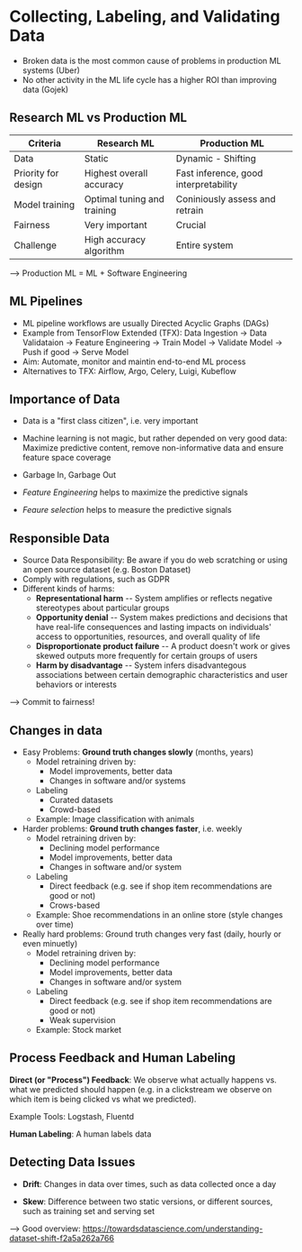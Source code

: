 # Collecting, Labeling, and Validating Data

* Broken data is the most common cause of problems in production ML systems (Uber)
* No other activity in the ML life cycle has a higher ROI than improving data (Gojek)

## Research ML vs Production ML

| Criteria            | Research ML                 | Production ML                         |
| ------------------- | --------------------------- | ------------------------------------- |
| Data                | Static                      | Dynamic - Shifting                    |
| Priority for design | Highest overall accuracy    | Fast inference, good interpretability |
| Model training      | Optimal tuning and training | Coniniously assess and retrain        |
| Fairness            | Very important              | Crucial                               |
| Challenge           | High accuracy algorithm     | Entire system                         |

--> Production ML = ML + Software Engineering

## ML Pipelines
* ML pipeline workflows are usually Directed Acyclic Graphs (DAGs) 
* Example from TensorFlow Extended (TFX): Data Ingestion -> Data Validataion -> Feature Engineering -> Train Model -> Validate Model -> Push if good -> Serve Model
* Aim: Automate, monitor and maintin end-to-end ML process
* Alternatives to TFX: Airflow, Argo, Celery, Luigi, Kubeflow

## Importance of Data
* Data is a "first class citizen", i.e. very important
* Machine learning is not magic, but rather depended on very good data: Maximize predictive content, remove non-informative data and ensure feature space coverage
* Garbage In, Garbage Out

* *Feature Engineering* helps to maximize the predictive signals
* *Feaure selection* helps to measure the predictive signals

## Responsible Data
* Source Data Responsibility: Be aware if you do web scratching or using an open source dataset (e.g. Boston Dataset)
* Comply with regulations, such as GDPR
* Different kinds of harms:
  * **Representational harm** -- System amplifies or reflects negative stereotypes about particular groups
  * **Opportunity denial** -- System makes predictions and decisions that have real-life consequences and lasting impacts on individuals' access to opportunities, resources, and overall quality of life
  * **Disproportionate product failure** -- A product doesn't work or gives skewed outputs more frequently for certain groups of users
  * **Harm by disadvantage** -- System infers disadvantegous associations between certain demographic characteristics and user behaviors or interests

--> Commit to fairness!

## Changes in data

* Easy Problems: **Ground truth changes slowly** (months, years)
  * Model retraining driven by:
    * Model improvements, better data
    * Changes in software and/or systems
  * Labeling
    * Curated datasets
    * Crowd-based
  * Example: Image classification with animals
* Harder problems: **Ground truth changes faster**, i.e. weekly
  * Model retraining driven by:
    * Declining model performance
    * Model improvements, better data
    * Changes in software and/or system
  * Labeling
    * Direct feedback (e.g. see if shop item recommendations are good or not)
    * Crows-based
  * Example:  Shoe recommendations in an online store (style changes over time)
* Really hard problems: Ground truth changes very fast (daily, hourly or even minuetly)
  * Model retraining driven by:
    * Declining model performance
    * Model improvements, better data
    * Changes in software and/or system
  * Labeling
    * Direct feedback (e.g. see if shop item recommendations are good or not)
    * Weak supervision
  * Example:  Stock market

## Process Feedback and Human Labeling
**Direct (or "Process") Feedback**: We observe what actually happens vs. what we predicted should happen (e.g. in a clickstream we observe on which item is being clicked vs what we predicted).

Example Tools: Logstash, Fluentd

**Human Labeling**: A human labels data

## Detecting Data Issues

* **Drift**: Changes in data over times, such as data collected once a day

* **Skew**: Difference between two static versions, or different sources, such as training set and serving set
  
--> Good overview: https://towardsdatascience.com/understanding-dataset-shift-f2a5a262a766




